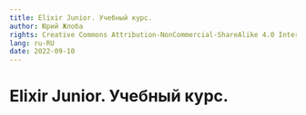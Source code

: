 ```yaml
---
title: Elixir Junior. Учебный курс.
author: Юрий Жлоба
rights: Creative Commons Attribution-NonCommercial-ShareAlike 4.0 International Public License
lang: ru-RU
date: 2022-09-10
---
```


# Elixir Junior. Учебный курс.
